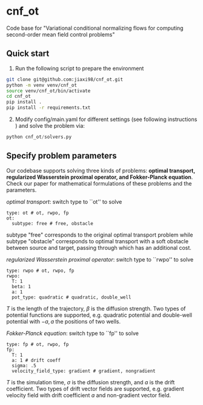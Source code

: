 # cnf_ot
<!-- TODO: change the repo name, maybe cnf_mfc? -->
Code base for "Variational conditional normalizing flows for computing second-order mean field control problems"

## Quick start
1. Run the following script to prepare the environment
```bash
git clone git@github.com:jiaxi98/cnf_ot.git
python -m venv venv/cnf_ot
source venv/cnf_ot/bin/activate
cd cnf_ot
pip install .
pip install -r requirements.txt
```
2. Modify config/main.yaml for different settings (see following instructions
) and solve the problem via:
```python
python cnf_ot/solvers.py
```

## Specify problem parameters
Our codebase supports solving three kinds of problems: **optimal transport,
regularized Wasserstein proximal operator, and Fokker-Planck equation**. Check
our paper for mathematical formulations of these problems and the parameters.

*optimal transport*: switch type to ``ot'' to solve
```ymal
type: ot # ot, rwpo, fp
ot:
  subtype: free # free, obstacle
```
subtype "free" corresponds to the original optimal transport problem while subtype
"obstacle" corresponds to optimal transport with a soft obstacle between
source and target, passing through which has an additional cost.

*regularized Wasserstein proximal operator*: switch type to ``rwpo'' to solve
```ymal
type: rwpo # ot, rwpo, fp
rwpo:
  T: 1
  beta: 1
  a: 1
  pot_type: quadratic # quadratic, double_well
```
$T$ is the length of the trajectory, $\beta$ is the diffusion strength. Two
types of potential functions are supported, e.g. quadratic potential and
double-well potential with $-a, a$ the positions of two wells.

*Fokker-Planck equation*: switch type to ``fp'' to solve
```ymal
type: fp # ot, rwpo, fp
fp:
  T: 1
  a: 1 # drift coeff
  sigma: .5
  velocity_field_type: gradient # gradient, nongradient
```
$T$ is the simulation time, $\sigma$ is the diffusion strength, and $a$ is
the drift coefficient. Two types of drift vector fields are supported, e.g.
gradient velocity field with drift coefficient $a$ and non-gradient vector
field.